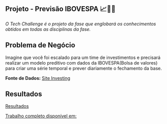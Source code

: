 ## Projeto - Previsão IBOVESPA 📈🏦💲

*O Tech Challenge é o projeto da fase que englobará os conhecimentos obtidos em todas as disciplinas da fase.*

**Problema de Negócio**
---
Imagine que você foi escalado para um time de investimentos e precisará realizar um modelo preditivo com dados da IBOVESPA(Bolsa de valores) para criar uma série temporal e prever diariamente o fechamento da base.

**Fonte de Dados:** [Site Investing](https://br.investing.com/indices/bovespa-historical-data)

**Resultados**
---
[Resultados]()

[Trabalho completo disponível em:](https://github.com/Grupo-40/tech-challenge-20)



